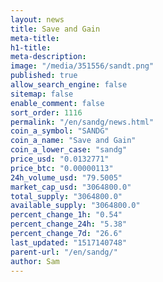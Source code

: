 ```yaml
---
layout: news
title: Save and Gain
meta-title: 
h1-title: 
meta-description: 
image: "/media/351556/sandt.png"
published: true
allow_search_engine: false
sitemap: false
enable_comment: false
sort_order: 1116
permalink: "/en/sandg/news.html"
coin_a_symbol: "SANDG"
coin_a_name: "Save and Gain"
coin_a_lower_case: "sandg"
price_usd: "0.0132771"
price_btc: "0.00000113"
24h_volume_usd: "79.5005"
market_cap_usd: "3064800.0"
total_supply: "3064800.0"
available_supply: "3064800.0"
percent_change_1h: "0.54"
percent_change_24h: "5.38"
percent_change_7d: "26.6"
last_updated: "1517140748"
parent-url: "/en/sandg/"
author: Sam
---
```



